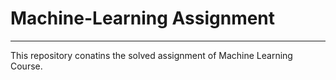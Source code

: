 # Machine-Learning Assignment
---

This repository conatins the solved assignment of Machine Learning Course.
